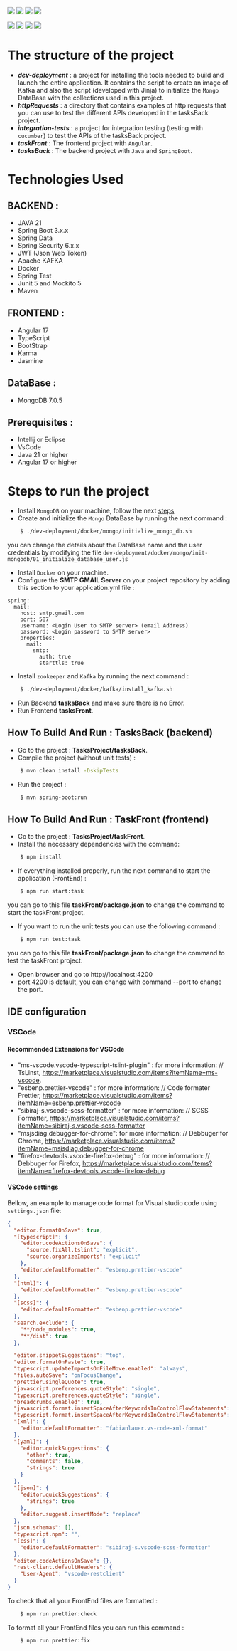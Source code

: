 ![](https://img.shields.io/badge/Java_17-yellow?style=for-the-badge)
![](https://img.shields.io/badge/Angular_15-yellow?style=for-the-badge)
![](https://img.shields.io/badge/Spring_boot_3-blueviolet?style=for-the-badge)
![](https://img.shields.io/badge/Spring_Security_6-blue?style=for-the-badge)

![](https://img.shields.io/badge/MongoDB_7.0.5-red?style=for-the-badge)
![](https://img.shields.io/badge/Docker-blue?style=for-the-badge)
![](https://img.shields.io/badge/Apache_Kafka-green?style=for-the-badge)
![](https://img.shields.io/badge/(JWT)_Json_web_token-greenyellow?style=for-the-badge)

# The structure of the project
- **_dev-deployment_** : a project for installing the tools needed to build and launch the entire application. It contains the script to create an image of Kafka and also the script (developed with Jinja) to initialize the `Mongo` DataBase with the collections used in this project.
- **_httpRequests_** : a directory that contains examples of http requests that you can use to test the different APIs developed in the tasksBack project.
- **_integration-tests_** : a project for integration testing (testing with `cucumber`) to test the APIs of the tasksBack project.
- **_taskFront_** : The frontend project with `Angular`.
- **_tasksBack_** : The backend project with `Java` and `SpringBoot`.

# Technologies Used
## BACKEND :
- JAVA 21
- Spring Boot 3.x.x
- Spring Data
- Spring Security 6.x.x
- JWT (Json Web Token)
- Apache KAFKA
- Docker
- Spring Test
- Junit 5 and Mockito 5
- Maven
## FRONTEND :
- Angular 17
- TypeScript
- BootStrap
- Karma
- Jasmine
## DataBase :
- MongoDB 7.0.5
## Prerequisites :
- Intellij or Eclipse
- VsCode
- Java 21 or higher 
- Angular 17 or higher

# Steps to run the project
- Install `MongoDB` on your machine, follow the next [steps](https://osz-technology.blogspot.com/2023/03/how-to-install-mongodb-on-ubuntu-2204.html)
- Create and initialize the `Mongo` DataBase by running the next command :
```sh
    $ ./dev-deployment/docker/mongo/initialize_mongo_db.sh
```
you can change the details about the DataBase name and the user credentials by modifying the file `dev-deployment/docker/mongo/init-mongodb/01_initialize_database_user.js`
- Install `Docker` on your machine.
- Configure the **SMTP GMAIL Server** on your project repository by adding this section to your application.yml file :

```
spring:
  mail:
    host: smtp.gmail.com
    port: 587
    username: <Login User to SMTP server> (email Address)
    password: <Login password to SMTP server>
    properties:
      mail:
        smtp:
          auth: true
          starttls: true
```

- Install `zookeeper` and `Kafka` by running the next command :
```sh
    $ ./dev-deployment/docker/kafka/install_kafka.sh
```
- Run Backend **tasksBack** and make sure there is no Error.
- Run Frontend **tasksFront**.

## How To Build And Run : TasksBack (backend)
- Go to the project : **TasksProject/tasksBack**.
- Compile the project (without unit tests) : 
```sh
    $ mvn clean install -DskipTests
``` 
- Run the project :
```sh
    $ mvn spring-boot:run
``` 

## How To Build And Run : TaskFront (frontend)
- Go to the project : **TasksProject/taskFront**.
- Install the necessary dependencies with the command:
```sh
    $ npm install
```  
- If everything installed properly, run the next command to start the application (FrontEnd) :
```sh
    $ npm run start:task
```
you can go to this file **taskFront/package.json** to change the command to start the taskFront project.
- If you want to run the unit tests you can use the following command :
```sh
    $ npm run test:task 
```
you can go to this file **taskFront/package.json** to change the command to test the taskFront project.
- Open browser and go to http://localhost:4200
- port 4200 is default, you can change with command --port to change the port.


## IDE configuration

### VSCode

#### Recommended Extensions for VSCode

- "ms-vscode.vscode-typescript-tslint-plugin" : for more information: // TsLinst, https://marketplace.visualstudio.com/items?itemName=ms-vscode.
- "esbenp.prettier-vscode" : for more information: // Code formater Prettier, https://marketplace.visualstudio.com/items?itemName=esbenp.prettier-vscode
- "sibiraj-s.vscode-scss-formatter" : for more information: // SCSS Formatter, https://marketplace.visualstudio.com/items?itemName=sibiraj-s.vscode-scss-formatter
- "msjsdiag.debugger-for-chrome": for more information: // Debbuger for Chrome, https://marketplace.visualstudio.com/items?itemName=msjsdiag.debugger-for-chrome
- "firefox-devtools.vscode-firefox-debug" : for more information: // Debbuger for Firefox, https://marketplace.visualstudio.com/items?itemName=firefox-devtools.vscode-firefox-debug


#### VSCode settings

Bellow, an example to manage code format for Visual studio code using `settings.json` file:

```json
{
  "editor.formatOnSave": true,
  "[typescript]": {
    "editor.codeActionsOnSave": {
      "source.fixAll.tslint": "explicit",
      "source.organizeImports": "explicit"
    },
    "editor.defaultFormatter": "esbenp.prettier-vscode"
  },
  "[html]": {
    "editor.defaultFormatter": "esbenp.prettier-vscode"
  },
  "[scss]": {
    "editor.defaultFormatter": "esbenp.prettier-vscode"
  },
  "search.exclude": {
    "**/node_modules": true,
    "**/dist": true
  },

  "editor.snippetSuggestions": "top",
  "editor.formatOnPaste": true,
  "typescript.updateImportsOnFileMove.enabled": "always",
  "files.autoSave": "onFocusChange",
  "prettier.singleQuote": true,
  "javascript.preferences.quoteStyle": "single",
  "typescript.preferences.quoteStyle": "single",
  "breadcrumbs.enabled": true,
  "javascript.format.insertSpaceAfterKeywordsInControlFlowStatements": false,
  "typescript.format.insertSpaceAfterKeywordsInControlFlowStatements": false,
  "[xml]": {
    "editor.defaultFormatter": "fabianlauer.vs-code-xml-format"
  },
  "[yaml]": {
    "editor.quickSuggestions": {
      "other": true,
      "comments": false,
      "strings": true
    }
  },
  "[json]": {
    "editor.quickSuggestions": {
      "strings": true
    },
    "editor.suggest.insertMode": "replace"
  },
  "json.schemas": [],
  "typescript.npm": "",
  "[css]": {
    "editor.defaultFormatter": "sibiraj-s.vscode-scss-formatter"
  },
  "editor.codeActionsOnSave": {},
  "rest-client.defaultHeaders": {
    "User-Agent": "vscode-restclient"
  }
}
```

To check that all your FrontEnd files are formatted :

```sh
    $ npm run prettier:check 
```

To format all your FrontEnd files you can run this command :

```sh
    $ npm run prettier:fix 
```